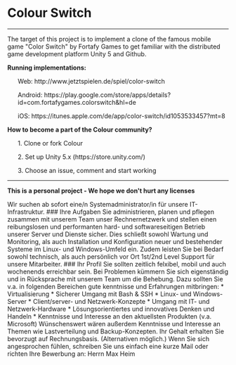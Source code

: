 <h1>Colour Switch</h1>

<hr />

The target of this project is to implement a clone of the famous mobile game "Color Switch" by Fortafy Games to get familiar with the distributed game development platform Unity 5 and Github.



<b>Running implementations:</b>
<ul>Web: http://www.jetztspielen.de/spiel/color-switch</ul>
<ul>Android: https://play.google.com/store/apps/details?id=com.fortafygames.colorswitch&hl=de</ul>
<ul>iOS: https://itunes.apple.com/de/app/color-switch/id1053533457?mt=8</ul>


<b>How to become a part of the Colour community?</b>
<ul>1. Clone or fork Colour</ul>
<ul>2. Set up Unity 5.x (https://store.unity.com/)</ul>
<ul>3. Choose an issue, comment and start working</ul>

<hr />
<b>This is a personal project - We hope we don't hurt any licenses</b>


Wir suchen ab sofort eine/n Systemadministrator/in für unsere IT-Infrastruktur.  ### Ihre Aufgaben  Sie administrieren, planen und pflegen zusammen mit 			unserem Team unser Rechnernetzwerk und stellen einen reibungslosen und performanten hard- und softwareseitigen Betrieb unserer Server und Dienste sicher. Dies schließt sowohl Wartung und Monitoring, als auch Installation und Konfiguration neuer und bestehender Systeme im Linux- und Windows-Umfeld ein. Zudem leisten Sie bei Bedarf sowohl technisch, als auch persönlich vor Ort 1st/2nd Level Support für unsere Mitarbeiter.  ### Ihr Profil  Sie sollten zeitlich felxibel, mobil und auch wochenends erreichbar sein. Bei Problemen kümmern Sie sich eigenständig und in Rücksprache mit unserem Team um die Behebung. Dazu sollten Sie v.a. in folgenden Bereichen gute kenntnisse und Erfahrungen mitbringen:  * Virtualisierung  * Sicherer Umgang mit Bash &amp; SSH  * Linux- und Windows-Server  * Client/server- und Netzwerk-Konzepte  * Umgang mit IT- und Netzwerk-Hardware  * Lösungsorientiertes und innovatives Denken und Handeln  * Kenntnisse und Interesse an den aktuellsten Produkten (v.a. Microsoft)  Wünschenswert wären außerdem Kenntnisse und Interesse an Themen wie Lastverteilung und Backup-Konzepten.  Ihr Gehalt erhalten Sie bevorzugt auf Rechnungsbasis. (Alternativen möglich.)  Wenn Sie sich angesprochen fühlen, schreiben Sie uns einfach eine kurze Mail oder richten Ihre Bewerbung an:  Herrn Max Heim
